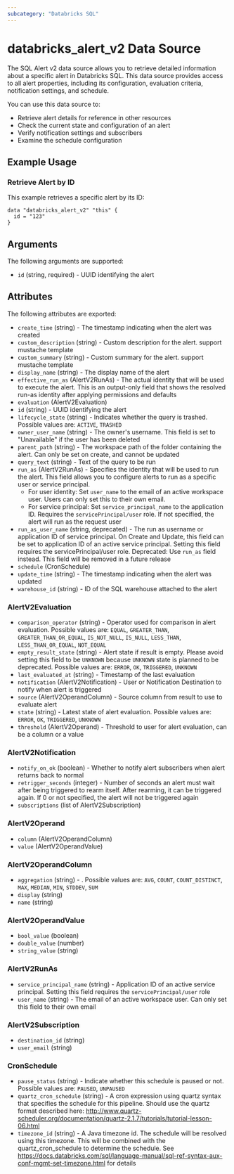 ```yaml
---
subcategory: "Databricks SQL"
---
```

# databricks_alert_v2 Data Source
The SQL Alert v2 data source allows you to retrieve detailed information about a specific alert in Databricks SQL. This data source provides access to all alert properties, including its configuration, evaluation criteria, notification settings, and schedule.

You can use this data source to:
- Retrieve alert details for reference in other resources
- Check the current state and configuration of an alert
- Verify notification settings and subscribers
- Examine the schedule configuration

## Example Usage
### Retrieve Alert by ID
This example retrieves a specific alert by its ID:

```hcl
data "databricks_alert_v2" "this" {
  id = "123"
}
```


## Arguments
The following arguments are supported:
* `id` (string, required) - UUID identifying the alert

## Attributes
The following attributes are exported:
* `create_time` (string) - The timestamp indicating when the alert was created
* `custom_description` (string) - Custom description for the alert. support mustache template
* `custom_summary` (string) - Custom summary for the alert. support mustache template
* `display_name` (string) - The display name of the alert
* `effective_run_as` (AlertV2RunAs) - The actual identity that will be used to execute the alert.
  This is an output-only field that shows the resolved run-as identity after applying
  permissions and defaults
* `evaluation` (AlertV2Evaluation)
* `id` (string) - UUID identifying the alert
* `lifecycle_state` (string) - Indicates whether the query is trashed. Possible values are: `ACTIVE`, `TRASHED`
* `owner_user_name` (string) - The owner's username. This field is set to "Unavailable" if the user has been deleted
* `parent_path` (string) - The workspace path of the folder containing the alert. Can only be set on create, and cannot be updated
* `query_text` (string) - Text of the query to be run
* `run_as` (AlertV2RunAs) - Specifies the identity that will be used to run the alert.
  This field allows you to configure alerts to run as a specific user or service principal.
  - For user identity: Set `user_name` to the email of an active workspace user. Users can only set this to their own email.
  - For service principal: Set `service_principal_name` to the application ID. Requires the `servicePrincipal/user` role.
  If not specified, the alert will run as the request user
* `run_as_user_name` (string, deprecated) - The run as username or application ID of service principal.
  On Create and Update, this field can be set to application ID of an active service principal. Setting this field requires the servicePrincipal/user role.
  Deprecated: Use `run_as` field instead. This field will be removed in a future release
* `schedule` (CronSchedule)
* `update_time` (string) - The timestamp indicating when the alert was updated
* `warehouse_id` (string) - ID of the SQL warehouse attached to the alert

### AlertV2Evaluation
* `comparison_operator` (string) - Operator used for comparison in alert evaluation. Possible values are: `EQUAL`, `GREATER_THAN`, `GREATER_THAN_OR_EQUAL`, `IS_NOT_NULL`, `IS_NULL`, `LESS_THAN`, `LESS_THAN_OR_EQUAL`, `NOT_EQUAL`
* `empty_result_state` (string) - Alert state if result is empty. Please avoid setting this field to be `UNKNOWN` because `UNKNOWN` state is planned to be deprecated. Possible values are: `ERROR`, `OK`, `TRIGGERED`, `UNKNOWN`
* `last_evaluated_at` (string) - Timestamp of the last evaluation
* `notification` (AlertV2Notification) - User or Notification Destination to notify when alert is triggered
* `source` (AlertV2OperandColumn) - Source column from result to use to evaluate alert
* `state` (string) - Latest state of alert evaluation. Possible values are: `ERROR`, `OK`, `TRIGGERED`, `UNKNOWN`
* `threshold` (AlertV2Operand) - Threshold to user for alert evaluation, can be a column or a value

### AlertV2Notification
* `notify_on_ok` (boolean) - Whether to notify alert subscribers when alert returns back to normal
* `retrigger_seconds` (integer) - Number of seconds an alert must wait after being triggered to rearm itself. After rearming, it can be triggered again. If 0 or not specified, the alert will not be triggered again
* `subscriptions` (list of AlertV2Subscription)

### AlertV2Operand
* `column` (AlertV2OperandColumn)
* `value` (AlertV2OperandValue)

### AlertV2OperandColumn
* `aggregation` (string) - . Possible values are: `AVG`, `COUNT`, `COUNT_DISTINCT`, `MAX`, `MEDIAN`, `MIN`, `STDDEV`, `SUM`
* `display` (string)
* `name` (string)

### AlertV2OperandValue
* `bool_value` (boolean)
* `double_value` (number)
* `string_value` (string)

### AlertV2RunAs
* `service_principal_name` (string) - Application ID of an active service principal. Setting this field requires the `servicePrincipal/user` role
* `user_name` (string) - The email of an active workspace user. Can only set this field to their own email

### AlertV2Subscription
* `destination_id` (string)
* `user_email` (string)

### CronSchedule
* `pause_status` (string) - Indicate whether this schedule is paused or not. Possible values are: `PAUSED`, `UNPAUSED`
* `quartz_cron_schedule` (string) - A cron expression using quartz syntax that specifies the schedule for this pipeline.
  Should use the quartz format described here: http://www.quartz-scheduler.org/documentation/quartz-2.1.7/tutorials/tutorial-lesson-06.html
* `timezone_id` (string) - A Java timezone id. The schedule will be resolved using this timezone.
  This will be combined with the quartz_cron_schedule to determine the schedule.
  See https://docs.databricks.com/sql/language-manual/sql-ref-syntax-aux-conf-mgmt-set-timezone.html for details